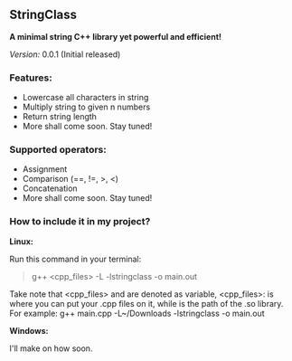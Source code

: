 ## StringClass
 

**A minimal string C++ library yet powerful and efficient!**

_Version:_ 0.0.1 (Initial released)


### Features:

* Lowercase all characters in string
* Multiply string to given n numbers
* Return string length
* More shall come soon. Stay tuned!

### Supported operators:

* Assignment
* Comparison (==, !=, >, <)
* Concatenation
* More shall come soon. Stay tuned!

### How to include it in my project?

**Linux:**

Run this command in your terminal:
>g++ <cpp_files> -L<path> -lstringclass -o main.out

Take note that <cpp_files> and <path> are denoted as variable, <cpp_files>: is where you can put your .cpp files on it, while <path> is the path of the .so library. For example: g++ main.cpp -L~/Downloads -lstringclass -o main.out

**Windows:**

I'll make on how soon.
